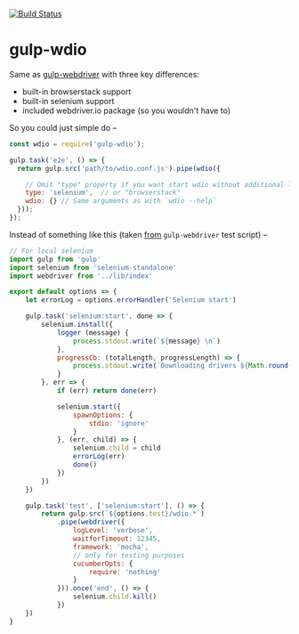 [![Build Status](https://travis-ci.org/markelog/gulp-wdio.svg?branch=master)](https://travis-ci.org/markelog/gulp-wdio)

# gulp-wdio

Same as [gulp-webdriver](https://github.com/webdriverio/gulp-webdriver) with three key differences:
- built-in browserstack support
- built-in selenium support
- included webdriver.io package (so you wouldn't have to)

So you could just simple do –
```js
const wdio = require('gulp-wdio');

gulp.task('e2e', () => {
  return gulp.src('path/to/wdio.conf.js').pipe(wdio({

    // Omit "type" property if you want start wdio without additional layers
    type: 'selenium',  // or "browserstack"
    wdio: {} // Same arguments as with `wdio --help`
  }));
});
```

Instead of something like this (taken [from](https://github.com/webdriverio/gulp-webdriver/blob/72c088ece031c70e568296583ef6170bec4ac58d/gulp/test.js) `gulp-webdriver` test script) –
```js
// For local selenium
import gulp from 'gulp'
import selenium from 'selenium-standalone'
import webdriver from '../lib/index'

export default options => {
    let errorLog = options.errorHandler('Selenium start')

    gulp.task('selenium:start', done => {
        selenium.install({
            logger (message) {
                process.stdout.write(`${message} \n`)
            },
            progressCb: (totalLength, progressLength) => {
                process.stdout.write(`Downloading drivers ${Math.round(progressLength / totalLength * 100)}% \r`)
            }
        }, err => {
            if (err) return done(err)

            selenium.start({
                spawnOptions: {
                    stdio: 'ignore'
                }
            }, (err, child) => {
                selenium.child = child
                errorLog(err)
                done()
            })
        })
    })

    gulp.task('test', ['selenium:start'], () => {
        return gulp.src(`${options.test}/wdio.*`)
            .pipe(webdriver({
                logLevel: 'verbose',
                waitforTimeout: 12345,
                framework: 'mocha',
                // only for testing purposes
                cucumberOpts: {
                    require: 'nothing'
                }
            })).once('end', () => {
                selenium.child.kill()
            })
    })
}
```
